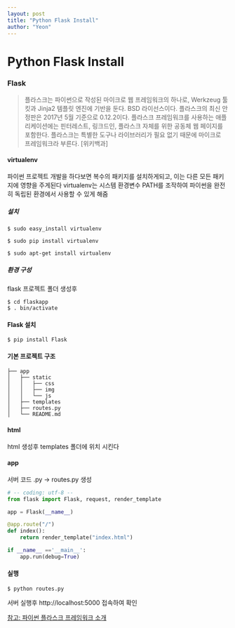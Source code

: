 ```yaml
---
layout: post
title: "Python Flask Install"
author: "Yeon"
---
```


# Python Flask Install

### Flask
> 플라스크는 파이썬으로 작성된 마이크로 웹 프레임워크의 하나로, Werkzeug 툴킷과 Jinja2 템플릿 엔진에 기반을 둔다. BSD 라이선스이다. 플라스크의 최신 안정판은 2017년 5월 기준으로 0.12.2이다. 플라스크 프레임워크를 사용하는 애플리케이션에는 핀터레스트, 링크드인, 플라스크 자체를 위한 공동체 웹 페이지를 포함한다. 플라스크는 특별한 도구나 라이브러리가 필요 없기 때문에 마이크로 프레임워크라 부른다. [위키백과]
#### virtualenv
파이썬 프로젝트 개발을 하다보면 복수의 패키지를 설치하게되고, 이는 다른 모든 패키지에 영향을 주게된다
virtualenv는 시스템 환경변수 PATH를 조작하여 파이썬을 완전히 독립된 환경에서 사용할 수 있게 해줌

##### 설치
~~~
$ sudo easy_install virtualenv
~~~
~~~
$ sudo pip install virtualenv
~~~
~~~
$ sudo apt-get install virtualenv
~~~

##### 환경 구성
flask 프로젝트 폴더 생성후
~~~
$ cd flaskapp
$ . bin/activate
~~~

#### Flask 설치
~~~
$ pip install Flask
~~~

#### 기본 프로젝트 구조
~~~
├── app
│   ├── static
│   │   ├── css
│   │   ├── img
│   │   └── js
│   ├── templates
│   ├── routes.py
│   └── README.md
~~~

#### html
html 생성후 templates 폴더에 위치 시킨다

#### app
서버 코드 .py -> routes.py 생성
```python
# -- coding: utf-8 --
from flask import Flask, request, render_template

app = Flask(__name__)

@app.route("/")
def index():
    return render_template("index.html")

if __name__ =='__main__':
    app.run(debug=True)
```

#### 실행
~~~
$ python routes.py
~~~
서버 실행후 http://localhost:5000 접속하여 확인


[참고: 파이썬 플라스크 프레임워크 소개](https://code.tutsplus.com/ko/tutorials/an-introduction-to-pythons-flask-framework--net-28822)